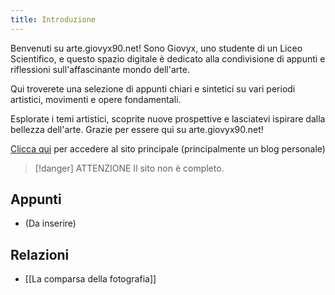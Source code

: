 ```yaml
---
title: Introduzione
---
```


Benvenuti su arte.giovyx90.net! Sono Giovyx, uno studente di un Liceo Scientifico, e questo spazio digitale è dedicato alla condivisione di appunti e riflessioni sull'affascinante mondo dell'arte.

Qui troverete una selezione di appunti chiari e sintetici su vari periodi artistici, movimenti e opere fondamentali. 

Esplorate i temi artistici, scoprite nuove prospettive e lasciatevi ispirare dalla bellezza dell'arte. Grazie per essere qui su arte.giovyx90.net!

[Clicca qui](https://giovyx90.net)  per accedere al sito principale (principalmente un blog personale)

> [!danger] ATTENZIONE
> Il sito non è completo.
## Appunti

- (Da inserire) 
## Relazioni

- [[La comparsa della fotografia]]